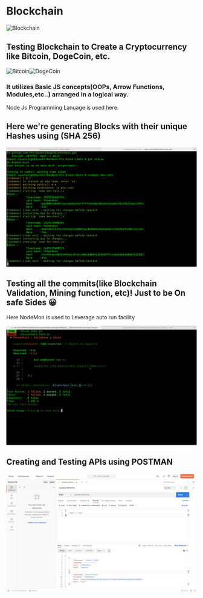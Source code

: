 # Blockchain



<img src="https://base.imgix.net/files/base/ebm/mhlnews/image/2019/04/mhlnews_10632_blockchain_2.png?auto=format&dpr=2&fit=crop&h=432&w=768" alt="Blockchain">

## Testing Blockchain to Create a Cryptocurrency like Bitcoin, DogeCoin, etc. 
<img src="https://image.cnbcfm.com/api/v1/image/106820278-1609972654383-hand-holding-a-bitcoin-in-front-of-a-computer-screen-with-a-dark-graph-blockchain-mining-bitcoin_t20_pRrrjP.jpg?v=1610580302&w=740&h=416" alt="Bitcoin" width="50%" height="300vh" ><img src="https://cdn.vox-cdn.com/thumbor/LRr0Py3_2vOgvaCUuRNvtUeV2bk=/0x0:560x345/1820x1213/filters:focal(236x129:324x217):format(webp)/cdn.vox-cdn.com/uploads/chorus_image/image/69137452/Dogecoin_logo.0.png" alt="DogeCoin" height="300vh" width="50%">

### It utilizes Basic JS concepts(OOPs, Arrow Functions, Modules,etc..) arranged in a logical way.
Node Js Programming Lanuage is used here.

## Here we're generating Blocks with their unique Hashes using (SHA 256)

<img src="https://github.com/the-ayush-singh/blockchain/blob/main/images/Screenshot%20.png" alt="Testing the Hash Function">

## Testing all the commits(like Blockchain Validation, Mining function, etc)! Just to be On safe Sides 😀
Here NodeMon is used to Leverage auto run facility

<img src="https://github.com/the-ayush-singh/blockchain/blob/main/images/tests.png" alt="Testing Validation Function">

## Creating and Testing APIs using POSTMAN

<img src="https://github.com/the-ayush-singh/blockchain/blob/main/images/postman.png?raw=true" alt="Postman">
